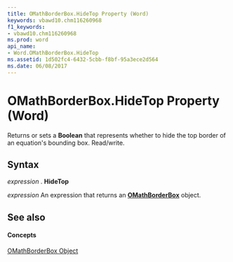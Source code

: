 ```yaml
---
title: OMathBorderBox.HideTop Property (Word)
keywords: vbawd10.chm116260968
f1_keywords:
- vbawd10.chm116260968
ms.prod: word
api_name:
- Word.OMathBorderBox.HideTop
ms.assetid: 1d502fc4-6432-5cbb-f8bf-95a3ece2d564
ms.date: 06/08/2017
---
```



# OMathBorderBox.HideTop Property (Word)

Returns or sets a  **Boolean** that represents whether to hide the top border of an equation's bounding box. Read/write.


## Syntax

 _expression_ . **HideTop**

 _expression_ An expression that returns an **[OMathBorderBox](omathborderbox-object-word.md)** object.


## See also


#### Concepts


[OMathBorderBox Object](omathborderbox-object-word.md)

